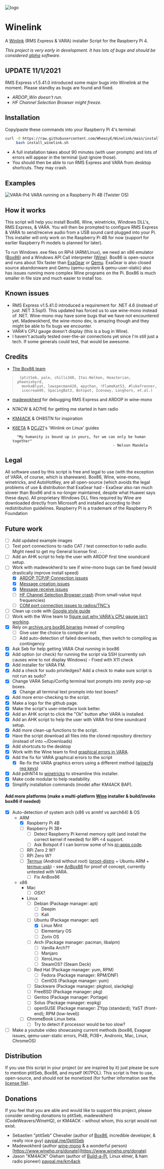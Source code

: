 ![logo](WinelinkLogo.png "Project logo")
# Winelink
A [Winlink](http://winlink.org/) (RMS Express & VARA) installer Script for the Raspberry Pi 4.

_This project is very early in development. It has lots of bugs and should be considered [alpha](https://en.wikipedia.org/wiki/Software_release_life_cycle#Alpha) software._

## UPDATE 11/1/2021
RMS Express v1.5.41.0 introduced some major bugs into Winelink at the moment. Please standby as bugs are found and fixed.
 - _ARDOP_Win doesn't run._
 - _HF Channel Selection Browser might freeze._

## Installation
Copy/paste these commands into your Raspberry Pi 4's terminal:
```bash
curl -O https://raw.githubusercontent.com/WheezyE/Winelink/main/install_winelink.sh && \
     bash install_winelink.sh
```
 - A full installation takes about 90 minutes (with user prompts) and lots of errors will appear in the terminal (just ignore those).
 - You should then be able to run RMS Express and VARA from desktop shortcuts.  They may crash.

## Examples
![VARA-Pi4](VARA-Pi4.png "VARA running on a Raspberry Pi 4B (Twister OS)")
VARA running on a Raspberry Pi 4B (Twister OS)

## How it works
This script will help you install Box86, Wine, winetricks, Windows DLL's, RMS Express, & VARA.  You will then be prompted to configure RMS Express & VARA to send/receive audio from a USB sound card plugged into your Pi.  This installer will only work on the Raspberry Pi 4B for now (support for earlier Raspberry Pi models is planned for later).

To run Windows .exe files on RPi4 (ARM/Linux), we need an x86 emulator ([Box86](https://github.com/ptitSeb/box86)) and a Windows API Call interpreter ([Wine](https://github.com/wine-mirror/wine)).  Box86 is open-source and runs about 10x faster than [ExaGear](https://www.huaweicloud.com/kunpeng/software/exagear.html) or [Qemu](https://github.com/qemu/qemu).  ExaGear is also closed source abandonware and Qemu (qemu-system & qemu-user-static) also has issues running more complex Wine programs on the Pi.  Box86 is much smaller in file size and much easier to install too.

## Known issues
 - RMS Express v1.5.41.0 introduced a requirement for .NET 4.6 (instead of just .NET 3.5sp1). This updated has forced us to use wine-mono instead of .NET.  Wine-mono may have some bugs that we have not encountered yet. Madewokherd, the wine-mono dev, is amazing though and they might be able to fix bugs we encounter.
 - VARA's CPU gauge doesn't display (this is a bug in Wine).
 - I haven't actually tested over-the-air connections yet since I'm still just a tech.  If some generals could test, that would be awesome.
    
## Credits
 - [The Box86 team](https://discord.gg/Fh8sjmu)
>      (ptitSeb, pale, chills340, Itai-Nelken, Heasterian, phoenixbyrd,
>       monkaBlyat, lowspecman420, epychan, !FlameKat53, #lukefrenner,
>       icecream95, SpacingBat3, Botspot, Icenowy, Longhorn, et.al.)

 - [madewokherd](https://github.com/madewokherd/wine-mono) for debugging RMS Express and ARDOP in wine-mono
 - N7ACW & AD7HE for getting me started in ham radio
 - [KM4ACK](https://github.com/km4ack/pi-build) & OH8STN for inspiration
 - [K6ETA](http://k6eta.com/linux/installing-rms-express-on-linux-with-wine) & [DCJ21](https://dcj21net.wordpress.com/2016/06/17/install-rms-express-linux/)'s 'Winlink on Linux' guides

         "My humanity is bound up in yours, for we can only be human together"
                                                     - Nelson Mandela

## Legal
All software used by this script is free and legal to use (with the exception of VARA, of course, which is shareware).  Box86, Wine, wine-mono, winetricks, and AutoHotKey, are all open-source (which avoids the legal problems of use & distribution that ExaGear had - ExaGear also ran much slower than Box86 and is no-longer maintained, despite what Huawei says these days).  All proprietary Windows DLL files required by Wine are downloaded directly from Microsoft and installed according to their redistribution guidelines.  Raspberry Pi is a trademark of the Raspberry Pi Foundation

## Future work
 - [ ] Add updated example images
 - [ ] Test port connections to radio CAT / test connection to radio audio. Might need to get my General license first . . .
 - [ ] Add an AHK script to help the user with ARDOP first time soundcard setup.
 - [ ] Work with madewokherd to see if wine-mono bugs can be fixed (would drastically improve install speed)
    - [x] [ARDOP TCP/IP Connection issues](https://github.com/madewokherd/wine-mono/issues/116)
    - [x] [Message creation issues](https://github.com/madewokherd/wine-mono/issues/122)
    - [x] [Message receive issues](https://github.com/madewokherd/wine-mono/issues/122#issuecomment-962525136)
    - [ ] [HF Channel Selection Browser crash](https://github.com/WheezyE/Winelink/issues/16) (from small-value input frequencies)
    - [ ] [COM port connection issues to radios/TNC's](https://github.com/WheezyE/Winelink/issues/17)
 - [ ] Clean up code with [Google style guide](https://google.github.io/styleguide/shellguide.html)
 - [ ] Work with the Wine team to [figure out why VARA's CPU gauge isn't working](https://bugs.winehq.org/show_bug.cgi?id=50728).
 - [x] Rely on [archive.org box86 binaries](https://archive.org/details/box86.7z_20200928) instead of compiling
    - [ ] Give user the choice to compile or not
    - [ ] Add auto-detection of failed downloads, then switch to compiling as contingency
 - [x] Ask Seb for help getting VARA Chat running in box86
 - [x] Add option (or check) for running the script via SSH (currently ssh causes wine to not display Windows) - Fixed with X11 check
 - [x] Add installer for VARA FM.
 - [x] Add a check for sudo priviledges? Add a check to make sure script is not run as sudo?
 - [x] Change VARA Setup/Config terminal text prompts into zenity pop-up boxes.
    - [x] Change all terminal text prompts into text boxes?
 - [x] Add more error-checking to the script.
 - [x] Make a logo for the github page.
 - [x] Make the script's user-interface look better.
 - [x] Add an AHK script to click the "Ok" button after VARA is installed.
 - [x] Add an AHK script to help the user with VARA first time soundcard setup.
 - [x] Add more clean-up functions to the script.
 - [x] Have the script download all files into the cloned repository directory (instead of into ~/Downloads)
 - [x] Add shortcuts to the desktop
 - [x] Work with the Wine team to find [graphical errors in VARA](https://forum.winehq.org/viewtopic.php?f=8&t=34910).
 - [x] Add the fix for VARA graphical errors to the script
    - [x] Re-fix the VARA graphics errors using a different method ([winecfg reg keys](https://wiki.winehq.org/index.php?title=Useful_Registry_Keys&highlight=%28registry%29))
  - [x] Add pdhNT4 to [winetricks](https://github.com/Winetricks/winetricks) to streamline this installer.
  - [x] Make code modular to help readability.
 - [x] Simplify installation commands (model after KM4ACK BAP).
 #### Add more platforms (make a multi-platform [Wine](https://wiki.winehq.org/Download) installer & build/invoke box86 if needed)
 - [x] Auto-detection of system arch (x86 vs armhf vs aarch64) & OS
    - ARM
      - [x] Raspberry Pi 4B
      - [ ] Raspberry Pi 3B+
        - [ ] Detect Raspberry Pi kernel memory split (and install the correct kernel if needed) for RPi <4 support.
        - [ ] Ask Botspot if I can borrow some of his [pi-apps code](https://github.com/Botspot/pi-apps/blob/4a48ba62b157420c6e33666e7d050ee3ce21ab0b/apps/Wine%20(x86)/install-32#L165).
      - [ ] RPi Zero 2 W?
      - [ ] RPi Zero W?
      - [ ] [Termux](https://github.com/termux/termux-app) (Android without root) ([proot-distro](https://github.com/termux/proot-distro) + Ubuntu ARM + [termux-usb](https://wiki.termux.com/wiki/Termux-usb)) - see [AnBox86](https://github.com/lowspecman420/AnBox86) for proof of concept, currently untested with VARA.
        - [ ] Fix AnBox86
    - x86
      - Mac
        - [ ] OSX?
      - Linux
        - [ ] Debian (Package manager: apt)
          - [ ] Deepin
          - [ ] Kali
        - [ ] Ubuntu (Package manager: apt)
          - [x] Linux Mint
          - [ ] Elementary OS
          - [ ] Zorin OS
        - [ ] Arch (Package manager: pacman, libalpm)
          - [ ] Vanilla Arch??
          - [ ] Manjaro
          - [ ] XeroLinux
          - [ ] SteamOS? (Steam Deck)
        - [ ] Red Hat (Package manager: yum, RPM)
          - [ ] Fedora (Package manager: RPM/DNF)
          - [ ] CentOS (Package manager: yum)
        - [ ] Slackware (Package manager: pkgtool, slackpkg)
        - [ ] FreeBSD (Package manager: pkg)
        - [ ] Gentoo (Package manager: Portage)
        - [ ] Solus (Package manager: eopkg)
        - [ ] openSUSE (Package manager: ZYpp (standard); YaST (front-end); RPM (low-level))
      - [ ] ChromeBook Linux beta.
        - [ ] Try to detect if processor would be too slow?
 - [ ] Make a youtube video showcasing current methods (box86, Exagear issues, qemu-user-static errors, Pi4B, Pi3B+, Andronix, Mac, Linux, ChromeOS)

## Distribution
If you use this script in your project (or are inspired by it) just please be sure to mention ptitSeb, Box86, and myself (KI7POL).  This script is free to use, open-source, and should not be monetized (for further information see the [license file](LICENSE)).

## Donations
If you feel that you are able and would like to support this project, please consider sending donations to ptitSeb, madewokherd (CodeWeavers/WineHQ), or KM4ACK - without whom, this script would not exist.
 - Sebastien "ptitSeb" Chevalier (author of [Box86](https://github.com/ptitSeb/box86), incredible developer, & really nice guy) [paypal.me/0ptitSeb](paypal.me/0ptitSeb)
 - Madewokherd (author [wine-mono](https://github.com/madewokherd/wine-mono) & a wonderful person) [https://www.winehq.org/donate](https://www.winehq.org/donate)
 - Jason "KM4ACK" Oleham (author of [Build-a-Pi](https://github.com/km4ack/pi-build), Linux elmer, & ham radio pioneer) [paypal.me/km4ack](paypal.me/km4ack)
